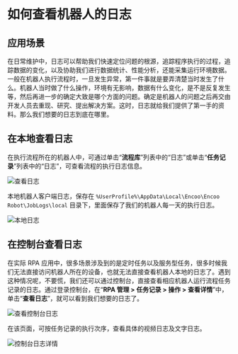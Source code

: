 # 如何查看机器人的日志

## 应用场景

在日常维护中，日志可以帮助我们快速定位问题的根源，追踪程序执行的过程，追踪数据的变化，以及协助我们进行数据统计、性能分析，还能采集运行环境数据。一般在机器人执行流程时，一旦发生异常，第一件事就是要弄清楚当时发生了什么。机器人当时做了什么操作，环境有无影响，数据有什么变化，是不是反复发生等，然后再进一步的确定大致是哪个方面的问题。确定是机器人的问题之后再交由开发人员去重现、研究、提出解决方案。这时，日志就给我们提供了第一手的资料。那么我们想要的日志到底在哪里。

## 在本地查看日志

在执行流程所在的机器人中，可通过单击“**流程库**”列表中的“日志”或单击“**任务记录**”列表中的“日志”，可查看流程的执行日志信息。

![查看日志](https://docimages.blob.core.chinacloudapi.cn/images/Robot/viewlocallog20211026.png)

本地机器人客户端日志，保存在 `%UserProfile%\AppData\Local\Encoo\Encoo Robot\JobLogs\local` 目录下，里面保存了我们的机器人每一天的执行日志。

![本地日志](https://docimages.blob.core.chinacloudapi.cn/images/Robot/locallog20211026.png)

## 在控制台查看日志

在实际 RPA 应用中，很多场景涉及到的是定时任务以及服务型任务，很多时候我们无法直接访问机器人所在的设备，也就无法直接查看机器人本地的日志了。遇到这种情况呢，不要慌，我们还可以通过控制台，直接查看相应机器人运行流程任务记录的日志。通过登录控制台，在“**RPA 管理 > 任务记录 > 操作 > 查看详情**”中，单击“**查看日志**”，就可以看到我们想要的日志了。

![查看控制台日志](https://docimages.blob.core.chinacloudapi.cn/images/Robot/viewconsolelog20211026.png)

在该页面，可按任务记录的执行次序，查看具体的视频日志及文字日志。

![控制台日志详情](https://docimages.blob.core.chinacloudapi.cn/images/Robot/consoledetail20211026.png)
